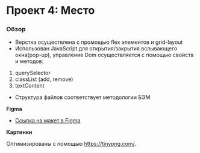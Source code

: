 # Проект 4: Место

### Обзор

* Верстка осуществлена с промощью flex элементов и grid-layout
* Использован JavaScript для открытия/закрытия вслывающего окна(pop-up), управление Dom осуществляется с помощью свойств и методов:
1. querySelector
2. classList (add, remove)
3. textContent
* Структура файлов соответствует методологии БЭМ

**Figma**

* [Ссылка на макет в Figma](https://www.figma.com/file/StZjf8HnoeLdiXS7dYrLAh/JavaScript.-Sprint-4)

**Картинки**

Оптимизированы с помощью https://tinypng.com/.

